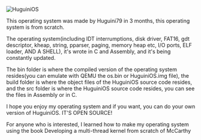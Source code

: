 ![HuguiniOS](https://github.com/user-attachments/assets/8626dd3d-c1d2-4648-8adf-29595efa4268)

This operating system was made by Huguini79 in 3 months, this operating system is from scratch.

The operating system(including IDT interrumptions, disk driver, FAT16, gdt descriptor, kheap, string, pparser, paging, memory heap etc, I/O ports, ELF loader, AND A SHELL), it's wrote in C and Assembly, and it's being constantly updated.

The bin folder is where the compiled version of the operating system resides(you can emulate with QEMU the os.bin or HuguiniOS.img file), the build folder is where the object files of the HuguiniOS source code resides, and the src folder is where the HuguiniOS source code resides, you can see the files in Assembly or in C.

I hope you enjoy my operating system and if you want, you can do your own version of HuguiniOS. IT'S OPEN SOURCE!

For anyone who is interested, I learned how to make my operating system using the book Developing a multi-thread kernel from scratch of McCarthy
